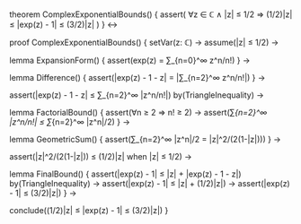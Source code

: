 theorem ComplexExponentialBounds() {
  assert(
    ∀z ∈ ℂ ∧ |z| ≤ 1/2 ⇒ 
    (1/2)|z| ≤ |exp(z) - 1| ≤ (3/2)|z|
  )
} ↔

proof ComplexExponentialBounds() {
  setVar(z: ℂ) →
  assume(|z| ≤ 1/2) →
  
  lemma ExpansionForm() {
    assert(exp(z) = ∑_{n=0}^∞ z^n/n!)
  } →
  
  lemma Difference() {
    assert(|exp(z) - 1 - z| = |∑_{n=2}^∞ z^n/n!|)
  } →
  
  assert(|exp(z) - 1 - z| ≤ ∑_{n=2}^∞ |z^n/n!|) by(TriangleInequality) →
  
  lemma FactorialBound() {
    assert(∀n ≥ 2 ⇒ n! ≥ 2) →
    assert(∑_{n=2}^∞ |z^n/n!| ≤ ∑_{n=2}^∞ |z^n|/2)
  } →
  
  lemma GeometricSum() {
    assert(∑_{n=2}^∞ |z^n|/2 = |z|^2/(2(1-|z|)))
  } →
  
  assert(|z|^2/(2(1-|z|)) ≤ (1/2)|z| when |z| ≤ 1/2) →
  
  lemma FinalBound() {
    assert(|exp(z) - 1| ≤ |z| + |exp(z) - 1 - z|) by(TriangleInequality) →
    assert(|exp(z) - 1| ≤ |z| + (1/2)|z|) →
    assert(|exp(z) - 1| ≤ (3/2)|z|)
  } →
  
  conclude((1/2)|z| ≤ |exp(z) - 1| ≤ (3/2)|z|)
}